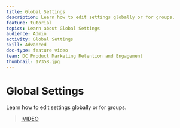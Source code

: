 ```yaml
---
title: Global Settings
description: Learn how to edit settings globally or for groups.
feature: tutorial
topics: Learn about Global Settings
audience: Admin
activity: Global Settings
skill: Advanced
doc-type: feature video
team: DC Product Marketing Retention and Engagement
thumbnail: 17358.jpg
---
```


# Global Settings

Learn how to edit settings globally or for groups.

>[!VIDEO](https://video.tv.adobe.com/v/17358?hidetitle=true)